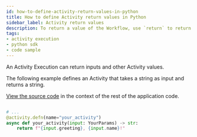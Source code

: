 ```yaml
---
id: how-to-define-activity-return-values-in-python
title: How to define Activity return values in Python
sidebar_label: Activity return values
description: To return a value of the Workflow, use `return` to return an object.
tags:
- activity execution
- python sdk
- code sample
---
```


<!-- DO NOT EDIT THIS FILE DIRECTLY.
THIS FILE IS GENERATED from https://github.com/temporalio/documentation/blob/main/sample-apps/python/your_app/your_activities_dacx.py. -->

An Activity Execution can return inputs and other Activity values.

The following example defines an Activity that takes a string as input and returns a string.

<div class="copycode-notice-container"><a href="https://github.com/temporalio/documentation/blob/main/sample-apps/python/your_app/your_activities_dacx.py">View the source code</a> in the context of the rest of the application code.</div>

```python

# ...
@activity.defn(name="your_activity")
async def your_activity(input: YourParams) -> str:
    return f"{input.greeting}, {input.name}!"
```

